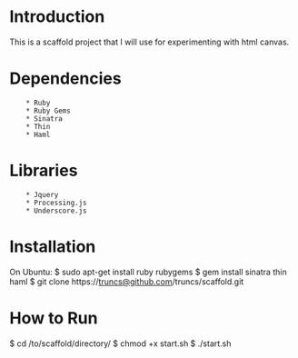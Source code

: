 # Introduction

This is a scaffold project that I will use for experimenting with html canvas.

# Dependencies

		* Ruby
		* Ruby Gems
		* Sinatra
		* Thin
		* Haml
		
# Libraries
		* Jquery
		* Processing.js
		* Underscore.js 

# Installation 

On Ubuntu: 
  $ sudo apt-get install ruby rubygems
  $ gem install sinatra thin haml
  $ git clone https://truncs@github.com/truncs/scaffold.git

# How to Run

  $ cd /to/scaffold/directory/
  $ chmod +x start.sh
  $ ./start.sh